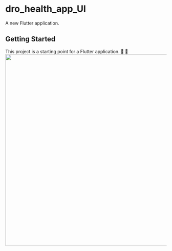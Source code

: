 # dro_health_app_UI

A new Flutter application.

## Getting Started

This project is a starting point for a Flutter application.
📸 📸
<img src="medicine.gif" height="600em" />

